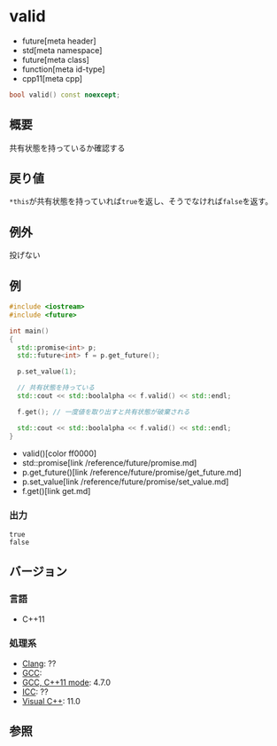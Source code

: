 # valid
* future[meta header]
* std[meta namespace]
* future[meta class]
* function[meta id-type]
* cpp11[meta cpp]

```cpp
bool valid() const noexcept;
```

## 概要
共有状態を持っているか確認する


## 戻り値
`*this`が共有状態を持っていれば`true`を返し、そうでなければ`false`を返す。


## 例外
投げない


## 例
```cpp example
#include <iostream>
#include <future>

int main()
{
  std::promise<int> p;
  std::future<int> f = p.get_future();

  p.set_value(1);

  // 共有状態を持っている
  std::cout << std::boolalpha << f.valid() << std::endl;

  f.get(); // 一度値を取り出すと共有状態が破棄される

  std::cout << std::boolalpha << f.valid() << std::endl;
}
```
* valid()[color ff0000]
* std::promise[link /reference/future/promise.md]
* p.get_future()[link /reference/future/promise/get_future.md]
* p.set_value[link /reference/future/promise/set_value.md]
* f.get()[link get.md]

### 出力
```
true
false
```

## バージョン
### 言語
- C++11

### 処理系
- [Clang](/implementation.md#clang): ??
- [GCC](/implementation.md#gcc): 
- [GCC, C++11 mode](/implementation.md#gcc): 4.7.0
- [ICC](/implementation.md#icc): ??
- [Visual C++](/implementation.md#visual_cpp): 11.0


## 参照


